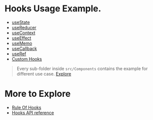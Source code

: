 # Hooks Usage Example.

-   [useState](src/Components/UseStateHooks/README.md)
-   [useReducer](src/Components/UseReducerHook/README.md)
-   [useContext](src/Components/UseContextHook/README.md)
-   [useEffect](src/Components/UseEffectHooks/README.md)
-   [useMemo](src/Components/UseMemoHooks/README.md)
-   [useCallback](src/Components/UseCallBackHook/README.md)
-   [useRef](src/Components/useRefHook/README.md)
-   [Custom Hooks](src/Components/customHook/README.md)

> Every sub-folder inside `src/Components` contains the example for different use case.
> [Explore](src/Component)

# More to Explore

-   [Rule Of Hooks](https://reactjs.org/docs/hooks-rules.html)
-   [Hooks API reference](https://reactjs.org/docs/hooks-reference.html)

